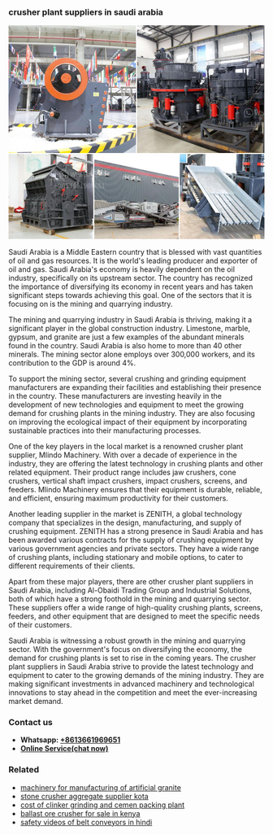 <h3>crusher plant suppliers in saudi arabia</h3><img src='1704951656.jpg' alt=''><p>Saudi Arabia is a Middle Eastern country that is blessed with vast quantities of oil and gas resources. It is the world's leading producer and exporter of oil and gas. Saudi Arabia's economy is heavily dependent on the oil industry, specifically on its upstream sector. The country has recognized the importance of diversifying its economy in recent years and has taken significant steps towards achieving this goal. One of the sectors that it is focusing on is the mining and quarrying industry. </p><p>The mining and quarrying industry in Saudi Arabia is thriving, making it a significant player in the global construction industry. Limestone, marble, gypsum, and granite are just a few examples of the abundant minerals found in the country. Saudi Arabia is also home to more than 40 other minerals. The mining sector alone employs over 300,000 workers, and its contribution to the GDP is around 4%.</p><p>To support the mining sector, several crushing and grinding equipment manufacturers are expanding their facilities and establishing their presence in the country. These manufacturers are investing heavily in the development of new technologies and equipment to meet the growing demand for crushing plants in the mining industry. They are also focusing on improving the ecological impact of their equipment by incorporating sustainable practices into their manufacturing processes.</p><p>One of the key players in the local market is a renowned crusher plant supplier, Mlindo Machinery. With over a decade of experience in the industry, they are offering the latest technology in crushing plants and other related equipment. Their product range includes jaw crushers, cone crushers, vertical shaft impact crushers, impact crushers, screens, and feeders. Mlindo Machinery ensures that their equipment is durable, reliable, and efficient, ensuring maximum productivity for their customers.</p><p>Another leading supplier in the market is ZENITH, a global technology company that specializes in the design, manufacturing, and supply of crushing equipment. ZENITH has a strong presence in Saudi Arabia and has been awarded various contracts for the supply of crushing equipment by various government agencies and private sectors. They have a wide range of crushing plants, including stationary and mobile options, to cater to different requirements of their clients.</p><p>Apart from these major players, there are other crusher plant suppliers in Saudi Arabia, including Al-Obaidi Trading Group and Industrial Solutions, both of which have a strong foothold in the mining and quarrying sector. These suppliers offer a wide range of high-quality crushing plants, screens, feeders, and other equipment that are designed to meet the specific needs of their customers.</p><p>Saudi Arabia is witnessing a robust growth in the mining and quarrying sector. With the government's focus on diversifying the economy, the demand for crushing plants is set to rise in the coming years. The crusher plant suppliers in Saudi Arabia strive to provide the latest technology and equipment to cater to the growing demands of the mining industry. They are making significant investments in advanced machinery and technological innovations to stay ahead in the competition and meet the ever-increasing market demand.</p><h3>Contact us</h3><ul><li><strong>Whatsapp:&nbsp;<a href="https://wa.me/8613661969651">+8613661969651</a></strong></li><li><a href="https://swt.shibang-china.com/?git&amp;zhl&amp;crusher plant suppliers in saudi arabia"><strong>Online Service(chat now)</strong></a></li></ul><h3>Related</h3><ul><li><a href='machinery for manufacturing of artificial granite.md'>machinery for manufacturing of artificial granite</a></li><li><a href='stone crusher aggregate supplier kota.md'>stone crusher aggregate supplier kota</a></li><li><a href='cost of clinker grinding and cemen packing plant.md'>cost of clinker grinding and cemen packing plant</a></li><li><a href='ballast ore crusher for sale in kenya.md'>ballast ore crusher for sale in kenya</a></li><li><a href='safety videos of belt conveyors in hindi.md'>safety videos of belt conveyors in hindi</a></li></ul>